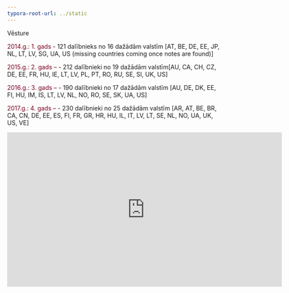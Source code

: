 ```yaml
---
typora-root-url: ../static
---
```




Vēsture

<span style="color:#77011e;">2014.g.: 1. gads </span> - 121 dalībnieks no 16 dažādām valstīm [AT, BE, DE, EE, JP, NL, LT, LV, SG, UA, US (missing countries coming once notes are found)]

<span style="color:#77011e;">2015.g.: 2. gads – </span> - 212 dalībnieki no 19 dažādām valstīm</span>[AU, CA, CH, CZ, DE, EE, FR, HU, IE, LT, LV, PL, PT, RO, RU, SE, SI, UK, US]

<span style="color:#77011e;">2016.g.: 3. gads – </span> - 190 dalībnieki no 17 dažādām valstīm</span>  [AU, DE, DK, EE, FI, HU, IM, IS, LT, LV, NL, NO, RO, SE, SK, UA, US]

<span style="color:#77011e;">2017.g.: 4. gads – </span> - 230 dalībnieki no 25 dažādām valstīm</span> [AR, AT, BE, BR, CA, CN, DE, EE, ES, FI, FR, GR, HR, HU, IL, IT, LV, LT, SE, NL, NO, UA, UK, US, VE]



<div class="iframe"><iframe src="https://player.vimeo.com/video/100194629?byline=0&color=ffffff&portrait=0&title=0" width="640" height="360" frameborder="0" webkitallowfullscreen mozallowfullscreen allowfullscreen></iframe></div>